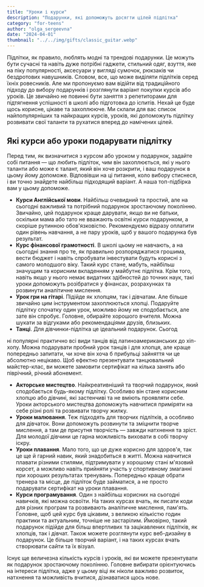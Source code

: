 ```yaml
---
title: "Уроки і курси"
description: "Подарунки, які допоможуть досягти цілей підлітка"
category: "for-teens"
author: "olga_sergeevna"
date: "2024-04-01"
thumbnail: "../../img/gifts/classic_guitar.webp"
---
```


Підлітки, як правило, люблять модні та трендові подарунки. Це можуть бути сучасні та навіть дуже потрібні гаджети, стильний одяг, взуття, яке на піку популярності, аксесуари у вигляді сумочок, рюкзаків чи бездротових навушників. Словом, все, що може виділяти підлітків серед їхніх ровесників. Але ми пропонуємо вам відійти від традиційного підходу до вибору подарунків і розглянути варіант покупки курсів або уроків. Це звичайно не повинні бути заняття з репетиторами для підтягнення успішності в школі або підготовка до іспитів. Нехай це буде щось корисне, цікаве та захоплююче. Ми склали для вас список найпопулярніших та найкращих курсів, уроків, які допоможуть підлітку розвивати свої таланти та рухатися вперед до намічених цілей.

## Які курси або уроки подарувати підлітку

Перед тим, як визначитися з курсом або уроком у подарунок, задайте собі питання — що любить підліток, чим він захоплюється, які у нього таланти або може є талант, який він хоче розкрити, і ваш подарунок в цьому йому допоможе. Відповівши на ці питання, коло вибору стиснеся, і ви точно знайдете найбільш підходящий варіант. А наша топ-підбірка вам у цьому допоможе.

- **Курси Англійської мови**. Найбільш очевидний та простий, але на сьогодні важливий та потрібний подарунок зростаючому поколінню. Звичайно, цей подарунок краще дарувати, якщо ви не батьки, оскільки мама або тато не вважають освітні курси подарунком, а скоріше рутинною обов'язковістю. Рекомендуємо відразу оплатити один рівень навчання, а не пару уроків, щоб у вашого подарунка був результат.
- **Курс фінансової грамотності**. В школі цьому не навчають, а на сьогодні знання про те, як правильно розпоряджатися грошима, вести бюджет і навіть спробувати інвестувати будуть корисні з самого молодшого віку. Такий курс стане, мабуть, найбільш значущим та корисним вкладенням у майбутнє підлітка. Крім того, навіть якщо у нього немає видатних здібностей до точних наук, такі уроки допоможуть розібратися у фінансах, розрахунках та розвинути аналітичне мислення.
- **Урок гри на гітарі**. Підійде як хлопцям, так і дівчатам. Але більше звичайно цим інструментом захоплюються хлопці. Подаруйте підлітку спочатку один урок, можливо йому не сподобається, але зате він спробує. Головне, обирайте хорошого вчителя. Можна шукати за відгуками або рекомендаціями друзів, близьких.
- **Танці**. Для дівчинки-підлітка це ідеальний подарунок. Сьогод

ні популярні практично всі види танців від латиноамериканських до хіп-хопу. Можна подарувати пробний урок танців і для хлопця, але краще попередньо запитати, чи хоче він хоча б прибульці зайняття чи це абсолютно нецікаво. Щоб ефектно презентувати танцювальний майстер-клас, ви можете замовити сертифікат на кілька занять або піврічний, річний абонемент.
- **Акторське мистецтво**. Найкреативніший та творчий подарунок, який сподобається будь-якому підлітку. Особливо він стане корисним хлопцю або дівчині, які застенчиві та не вміють проявляти себе. Уроки акторського мистецтва допоможуть навчитися приміряти на себе різні ролі та розвивати творчу жилку.
- **Уроки малювання**. Теж підходять для творчих підлітків, а особливо для дівчаток. Вони допоможуть розвинути та зміцнити творче мислення, а там де присутня творчість — завжди натхнення та зріст. Для молодої дівчини це гарна можливість виховати в собі творчу іскру.
- **Уроки плавання**. Мало того, що це дуже корисно для здоров'я, так це ще й гарний навик, який знадобиться в житті. Можна навчитися плавати різними стилями, підтримувати у хорошому стані м'язовий корсет, а можливо навіть прийняти участь у спортивному змаганні при хороших результатах тренувань. Попередньо краще обрати тренера та місце, де підліток буде займатися, а не просто подарувати сертифікат на уроки плавання.
- **Курси програмування**. Один з найбільш корисних на сьогодні навичків, які можна освоїти. На таких курсах вчать, як писати коди для різних програм та розвивають аналітичне мислення, пам'ять. Головне, щоб цей курс був цікавим, з великою кількістю годин практики та актуальним, точніше не застарілим. Ймовірно, такий подарунок підійде для більш впертливих та зацікавлених підлітків, як хлопців, так і дівчат. Також можете розглянути курс веб-дизайну в подарунок. Це більше творчий варіант, і на таких курсах вчать створювати сайти та їх візуал.

Існує ще величезна кількість курсів і уроків, які ви можете презентувати як подарунок зростаючому поколінню. Головне вибирати орієнтуючись на інтереси підлітка, адже у цьому віці як ніколи важливо розвиток, натхнення та можливість вчитися, дізнаватися щось нове.
